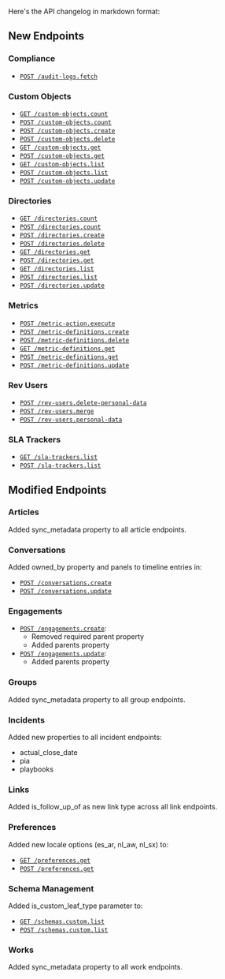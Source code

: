 Here's the API changelog in markdown format:

## New Endpoints

### Compliance
- [`POST /audit-logs.fetch`](https://developer.devrev.ai/beta/api-reference/compliance/export-audit-logs)

### Custom Objects
- [`GET /custom-objects.count`](https://developer.devrev.ai/beta/api-reference/customization/custom-objects-count-post)
- [`POST /custom-objects.count`](https://developer.devrev.ai/beta/api-reference/customization/custom-objects-count-post)
- [`POST /custom-objects.create`](https://developer.devrev.ai/beta/api-reference/customization/custom-objects-create)
- [`POST /custom-objects.delete`](https://developer.devrev.ai/beta/api-reference/customization/custom-objects-delete)
- [`GET /custom-objects.get`](https://developer.devrev.ai/beta/api-reference/customization/custom-objects-get-post)
- [`POST /custom-objects.get`](https://developer.devrev.ai/beta/api-reference/customization/custom-objects-get-post)
- [`GET /custom-objects.list`](https://developer.devrev.ai/beta/api-reference/customization/custom-objects-list-post)
- [`POST /custom-objects.list`](https://developer.devrev.ai/beta/api-reference/customization/custom-objects-list-post)
- [`POST /custom-objects.update`](https://developer.devrev.ai/beta/api-reference/customization/custom-objects-update)

### Directories
- [`GET /directories.count`](https://developer.devrev.ai/beta/api-reference/directory/directories-count-post)
- [`POST /directories.count`](https://developer.devrev.ai/beta/api-reference/directory/directories-count-post)
- [`POST /directories.create`](https://developer.devrev.ai/beta/api-reference/directory/directories-create)
- [`POST /directories.delete`](https://developer.devrev.ai/beta/api-reference/directory/directories-delete)
- [`GET /directories.get`](https://developer.devrev.ai/beta/api-reference/directory/directories-get-post)
- [`POST /directories.get`](https://developer.devrev.ai/beta/api-reference/directory/directories-get-post)
- [`GET /directories.list`](https://developer.devrev.ai/beta/api-reference/directory/directories-list-post)
- [`POST /directories.list`](https://developer.devrev.ai/beta/api-reference/directory/directories-list-post)
- [`POST /directories.update`](https://developer.devrev.ai/beta/api-reference/directory/directories-update)

### Metrics
- [`POST /metric-action.execute`](https://developer.devrev.ai/beta/api-reference/slas/metric-action-execute)
- [`POST /metric-definitions.create`](https://developer.devrev.ai/beta/api-reference/slas/metric-definitions-create)
- [`POST /metric-definitions.delete`](https://developer.devrev.ai/beta/api-reference/slas/metric-definitions-delete)
- [`GET /metric-definitions.get`](https://developer.devrev.ai/beta/api-reference/slas/metric-definitions-get-post)
- [`POST /metric-definitions.get`](https://developer.devrev.ai/beta/api-reference/slas/metric-definitions-get-post)
- [`POST /metric-definitions.update`](https://developer.devrev.ai/beta/api-reference/slas/metric-definitions-update)

### Rev Users
- [`POST /rev-users.delete-personal-data`](https://developer.devrev.ai/beta/api-reference/rev-users/delete-rev-users-personal-data)
- [`POST /rev-users.merge`](https://developer.devrev.ai/beta/api-reference/rev-users/merge)
- [`POST /rev-users.personal-data`](https://developer.devrev.ai/beta/api-reference/rev-users/get-rev-users-personal-data)

### SLA Trackers
- [`GET /sla-trackers.list`](https://developer.devrev.ai/beta/api-reference/slas/sla-trackers-list-post)
- [`POST /sla-trackers.list`](https://developer.devrev.ai/beta/api-reference/slas/sla-trackers-list-post)

## Modified Endpoints

### Articles
Added sync_metadata property to all article endpoints.

### Conversations
Added owned_by property and panels to timeline entries in:
- [`POST /conversations.create`](https://developer.devrev.ai/beta/api-reference/conversations/create)
- [`POST /conversations.update`](https://developer.devrev.ai/beta/api-reference/conversations/update)

### Engagements 
- [`POST /engagements.create`](https://developer.devrev.ai/beta/api-reference/engagements/create):
  - Removed required parent property
  - Added parents property
- [`POST /engagements.update`](https://developer.devrev.ai/beta/api-reference/engagements/update):
  - Added parents property

### Groups
Added sync_metadata property to all group endpoints.

### Incidents
Added new properties to all incident endpoints:
- actual_close_date
- pia
- playbooks

### Links
Added is_follow_up_of as new link type across all link endpoints.

### Preferences
Added new locale options (es_ar, nl_aw, nl_sx) to:
- [`GET /preferences.get`](https://developer.devrev.ai/beta/api-reference/preferences/get-post)
- [`POST /preferences.get`](https://developer.devrev.ai/beta/api-reference/preferences/get-post)

### Schema Management
Added is_custom_leaf_type parameter to:
- [`GET /schemas.custom.list`](https://developer.devrev.ai/beta/api-reference/customization/custom-schema-fragments-list-post)
- [`POST /schemas.custom.list`](https://developer.devrev.ai/beta/api-reference/customization/custom-schema-fragments-list-post)

### Works
Added sync_metadata property to all work endpoints.